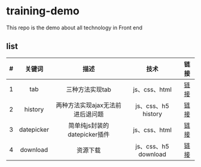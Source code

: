 # training-demo
This repo is the demo about all technology in Front end

## list
| # | 关键词 | 描述 | 技术 | 链接 |
|:---:|:---:|:---:|:---:|:---:|
| 1 | tab | 三种方法实现tab | js、css、html | [链接](./tab/) |
| 2 | history | 两种方法实现ajax无法前进后退问题 | js、css、h5 history | [链接](./history/) |
| 3 | datepicker | 简单纯js封装的datepicker插件 | js、css、html | [链接](./datepicker/) |
| 4 | download | 资源下载 | js、css、h5 download | [链接](./download/) |

